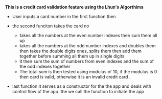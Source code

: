 **This is a credit card validation feature using the Lhun's Algorthims**

- User inputs a card number in the first function then

- the second funciton takes the card no 
    * takes all the numbers at the even number indexes 
    then sum them all up
    * takes all the numbers at the odd number indexes and doubles them then takes the double digits ones,
    splits them then add them together before summing all them up in single digits
    * it then sum the sum of numbers from even indexes and the sum of the odd indexes together
    * The total sum is then tested using modulus of 10, if the modulus is 0 then card is valid, otherwise it is an invalid credit card .

- last function it serves as a constructor for the the app and deals with control flow of the app. the we call the function to initiate the app



